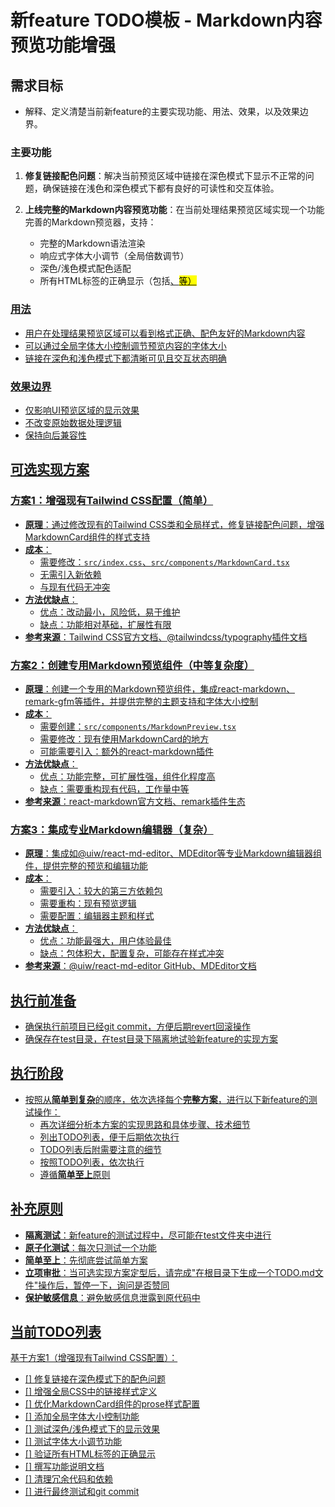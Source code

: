 # 新feature TODO模板 - Markdown内容预览功能增强

## 需求目标

- 解释、定义清楚当前新feature的主要实现功能、用法、效果，以及效果边界。

### 主要功能
1. **修复链接配色问题**：解决当前预览区域中链接在深色模式下显示不正常的问题，确保链接在浅色和深色模式下都有良好的可读性和交互体验。

2. **上线完整的Markdown内容预览功能**：在当前处理结果预览区域实现一个功能完善的Markdown预览器，支持：
   - 完整的Markdown语法渲染
   - 响应式字体大小调节（全局倍数调节）
   - 深色/浅色模式配色适配
   - 所有HTML标签的正确显示（包括<u>、<mark>等）

### 用法
- 用户在处理结果预览区域可以看到格式正确、配色友好的Markdown内容
- 可以通过全局字体大小控制调节预览内容的字体大小
- 链接在深色和浅色模式下都清晰可见且交互状态明确

### 效果边界
- 仅影响UI预览区域的显示效果
- 不改变原始数据处理逻辑
- 保持向后兼容性

## 可选实现方案

### 方案1：增强现有Tailwind CSS配置（简单）
- **原理**：通过修改现有的Tailwind CSS类和全局样式，修复链接配色问题，增强MarkdownCard组件的样式支持
- **成本**：
  - 需要修改：`src/index.css`、`src/components/MarkdownCard.tsx`
  - 无需引入新依赖
  - 与现有代码无冲突
- **方法优缺点**：
  - 优点：改动最小，风险低，易于维护
  - 缺点：功能相对基础，扩展性有限
- **参考来源**：Tailwind CSS官方文档、@tailwindcss/typography插件文档

### 方案2：创建专用Markdown预览组件（中等复杂度）
- **原理**：创建一个专用的Markdown预览组件，集成react-markdown、remark-gfm等插件，并提供完整的主题支持和字体大小控制
- **成本**：
  - 需要创建：`src/components/MarkdownPreview.tsx`
  - 需要修改：现有使用MarkdownCard的地方
  - 可能需要引入：额外的react-markdown插件
- **方法优缺点**：
  - 优点：功能完整，可扩展性强，组件化程度高
  - 缺点：需要重构现有代码，工作量中等
- **参考来源**：react-markdown官方文档、remark插件生态

### 方案3：集成专业Markdown编辑器（复杂）
- **原理**：集成如@uiw/react-md-editor、MDEditor等专业Markdown编辑器组件，提供完整的预览和编辑功能
- **成本**：
  - 需要引入：较大的第三方依赖包
  - 需要重构：现有预览逻辑
  - 需要配置：编辑器主题和样式
- **方法优缺点**：
  - 优点：功能最强大，用户体验最佳
  - 缺点：包体积大，配置复杂，可能存在样式冲突
- **参考来源**：@uiw/react-md-editor GitHub、MDEditor文档

## 执行前准备

- 确保执行前项目已经git commit，方便后期revert回滚操作
- 确保存在test目录，在test目录下隔离地试验新feature的实现方案

## 执行阶段

- 按照从**简单到复杂**的顺序，依次选择每个**完整方案**，进行以下新feature的测试操作：
  - 再次详细分析本方案的实现思路和具体步骤、技术细节
  - 列出TODO列表，便于后期依次执行
  - TODO列表后附需要注意的细节
  - 按照TODO列表，依次执行
  - 遵循**简单至上**原则

## 补充原则

- **隔离测试**：新feature的测试过程中，尽可能在test文件夹中进行
- **原子化测试**：每次只测试一个功能
- **简单至上**：先彻底尝试简单方案
- **立项审批**：当可选实现方案定型后，请完成"在根目录下生成一个TODO.md文件"操作后，暂停一下，询问是否赞同
- **保护敏感信息**：避免敏感信息泄露到原代码中

## 当前TODO列表

基于方案1（增强现有Tailwind CSS配置）：

- [] 修复链接在深色模式下的配色问题
- [] 增强全局CSS中的链接样式定义
- [] 优化MarkdownCard组件的prose样式配置
- [] 添加全局字体大小控制功能
- [] 测试深色/浅色模式下的显示效果
- [] 测试字体大小调节功能
- [] 验证所有HTML标签的正确显示
- [] 撰写功能说明文档
- [] 清理冗余代码和依赖
- [] 进行最终测试和git commit
